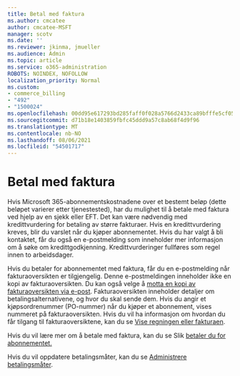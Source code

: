 ```yaml
---
title: Betal med faktura
ms.author: cmcatee
author: cmcatee-MSFT
manager: scotv
ms.date: ''
ms.reviewer: jkinma, jmueller
ms.audience: Admin
ms.topic: article
ms.service: o365-administration
ROBOTS: NOINDEX, NOFOLLOW
localization_priority: Normal
ms.custom:
- commerce_billing
- "492"
- "1500024"
ms.openlocfilehash: 00dd95e617293bd285faff0f028a5766d2433ca89bfffe5cf053314dd56d8241
ms.sourcegitcommit: d71b18e1403859fbfc45ddd9a57c8ab68f4d9f96
ms.translationtype: MT
ms.contentlocale: nb-NO
ms.lasthandoff: 08/06/2021
ms.locfileid: "54501717"
---
```

# <a name="pay-by-invoice"></a>Betal med faktura

Hvis Microsoft 365-abonnementskostnadene over et bestemt beløp (dette beløpet varierer etter tjenestested), har du mulighet til å betale med faktura ved hjelp av en sjekk eller EFT. Det kan være nødvendig med kredittvurdering for betaling av større fakturaer. Hvis en kredittvurdering kreves, blir du varslet når du kjøper abonnementet. Hvis du har valgt å bli kontaktet, får du også en e-postmelding som inneholder mer informasjon om å søke om kredittgodkjenning. Kredittvurderinger fullføres som regel innen to arbeidsdager.

Hvis du betaler for abonnementet med faktura, får du en e-postmelding når fakturaoversikten er tilgjengelig. Denne e-postmeldingen inneholder ikke en kopi av fakturaoversikten. Du kan også velge å [motta en kopi av fakturaoversikten via e-post](/microsoft-365/commerce/billing-and-payments/view-your-bill-or-invoice.md#receive-a-copy-of-your-billing-statement-in-email). Fakturaoversikten inneholder detaljer om betalingsalternativene, og hvor du skal sende dem. Hvis du angir et kjøpsordrenummer (PO-nummer) når du kjøper et abonnement, vises nummeret på fakturaoversikten. Hvis du vil ha informasjon om hvordan du får tilgang til fakturaoversiktene, kan du se [Vise regningen eller fakturaen](/microsoft-365/commerce/billing-and-payments/view-your-bill-or-invoice).

Hvis du vil lære mer om å betale med faktura, kan du se Slik [betaler du for abonnementet.](/microsoft-365/commerce/billing-and-payments/pay-for-your-subscription)

Hvis du vil oppdatere betalingsmåter, kan du se [Administrere betalingsmåter](/microsoft-365/commerce/billing-and-payments/manage-payment-methods).